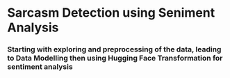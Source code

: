 # Sarcasm Detection using Seniment Analysis

### Starting with exploring and preprocessing of the data, leading to Data Modelling then using Hugging Face Transformation for sentiment analysis

